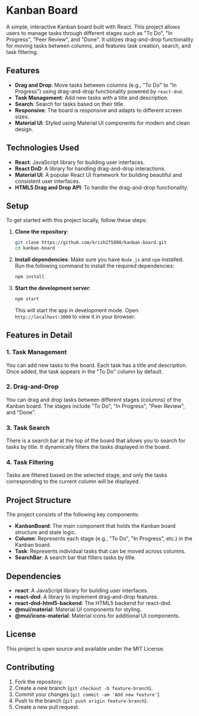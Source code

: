 # Kanban Board

A simple, interactive Kanban board built with React. This project allows users to manage tasks through different stages such as "To Do", "In Progress", "Peer Review", and "Done". It utilizes drag-and-drop functionality for moving tasks between columns, and features task creation, search, and task filtering.

## Features

- **Drag and Drop**: Move tasks between columns (e.g., "To Do" to "In Progress") using drag-and-drop functionality powered by `react-dnd`.
- **Task Management**: Add new tasks with a title and description.
- **Search**: Search for tasks based on their title.
- **Responsive**: The board is responsive and adapts to different screen sizes.
- **Material UI**: Styled using Material UI components for modern and clean design.

## Technologies Used

- **React**: JavaScript library for building user interfaces.
- **React DnD**: A library for handling drag-and-drop interactions.
- **Material UI**: A popular React UI framework for building beautiful and consistent user interfaces.
- **HTML5 Drag and Drop API**: To handle the drag-and-drop functionality.

## Setup

To get started with this project locally, follow these steps:

1. **Clone the repository**:
    ```bash
    git clone https://github.com/krish275890/kanban-board.git
    cd kanban-board
    ```

2. **Install dependencies**:
    Make sure you have `Node.js` and `npm` installed. Run the following command to install the required dependencies:
    ```bash
    npm install
    ```

3. **Start the development server**:
    ```bash
    npm start
    ```
    This will start the app in development mode. Open `http://localhost:3000` to view it in your browser.

## Features in Detail

### 1. Task Management
You can add new tasks to the board. Each task has a title and description. Once added, the task appears in the "To Do" column by default.

### 2. Drag-and-Drop
You can drag and drop tasks between different stages (columns) of the Kanban board. The stages include "To Do", "In Progress", "Peer Review", and "Done".

### 3. Task Search
There is a search bar at the top of the board that allows you to search for tasks by title. It dynamically filters the tasks displayed in the board.

### 4. Task Filtering
Tasks are filtered based on the selected stage, and only the tasks corresponding to the current column will be displayed.

## Project Structure

The project consists of the following key components:

- **KanbanBoard**: The main component that holds the Kanban board structure and state logic.
- **Column**: Represents each stage (e.g., "To Do", "In Progress", etc.) in the Kanban board.
- **Task**: Represents individual tasks that can be moved across columns.
- **SearchBar**: A search bar that filters tasks by title.

## Dependencies

- **react**: A JavaScript library for building user interfaces.
- **react-dnd**: A library to implement drag-and-drop features.
- **react-dnd-html5-backend**: The HTML5 backend for react-dnd.
- **@mui/material**: Material UI components for styling.
- **@mui/icons-material**: Material icons for additional UI components.

## License

This project is open source and available under the MIT License.

## Contributing

1. Fork the repository.
2. Create a new branch (`git checkout -b feature-branch`).
3. Commit your changes (`git commit -am 'Add new feature'`).
4. Push to the branch (`git push origin feature-branch`).
5. Create a new pull request.
